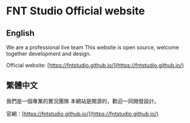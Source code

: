 # FNT Studio Official website
## English
We are a professional live team
This website is open source, welcome together development and design.

Official website: [https://fntstudio.github.io/](https://fntstudio.github.io/)

## 繁體中文
我們是一個專業的實況團隊
本網站是開源的，歡迎一同開發設計。

官網：[https://fntstudio.github.io/](https://fntstudio.github.io/)